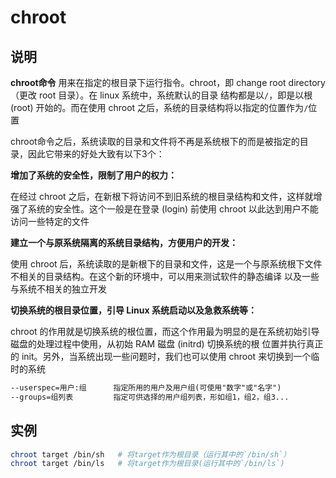 # chroot

## 说明

**chroot命令** 用来在指定的根目录下运行指令。chroot，即 change root directory （更改 root 目录）。在 linux 系统中，系统默认的目录
结构都是以`/`，即是以根 (root) 开始的。而在使用 chroot 之后，系统的目录结构将以指定的位置作为`/`位置

chroot命令之后，系统读取的目录和文件将不再是系统根下的而是被指定的目录，因此它带来的好处大致有以下3个：

 **增加了系统的安全性，限制了用户的权力：**

在经过 chroot 之后，在新根下将访问不到旧系统的根目录结构和文件，这样就增强了系统的安全性。这个一般是在登录 (login) 前使用 chroot
以此达到用户不能访问一些特定的文件

 **建立一个与原系统隔离的系统目录结构，方便用户的开发：**

使用 chroot 后，系统读取的是新根下的目录和文件，这是一个与原系统根下文件不相关的目录结构。在这个新的环境中，可以用来测试软件的静态编译
以及一些与系统不相关的独立开发

 **切换系统的根目录位置，引导 Linux 系统启动以及急救系统等：**

chroot 的作用就是切换系统的根位置，而这个作用最为明显的是在系统初始引导磁盘的处理过程中使用，从初始 RAM 磁盘 (initrd) 切换系统的根
位置并执行真正的 init。另外，当系统出现一些问题时，我们也可以使用 chroot 来切换到一个临时的系统

```markdown
--userspec=用户:组      指定所用的用户及用户组(可使用"数字"或"名字")
--groups=组列表         指定可供选择的用户组列表，形如组1，组2，组3...
```

## 实例

```bash
chroot target /bin/sh   # 将target作为根目录（运行其中的`/bin/sh`）
chroot target /bin/ls   # 将target作为根目录(运行其中的`/bin/ls`)
```
